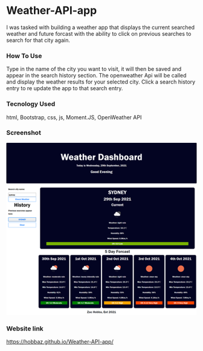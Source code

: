 # Weather-API-app
I was tasked with building a weather app that displays the current searched weather and future forcast with the ability to click on previous searches to search for that city again.

### How To Use
Type in the name of the city you want to visit, it will then be saved and appear in the search history section. The openweather Api will be called and display the weather results for your selected city. Click a search history entry to re update the app to that search entry.

### Tecnology Used
html, Bootstrap, css, js, Moment.JS, OpenWeather API 

### Screenshot
![Weather app screenshot](./assets/images/screencapture-weather-API-website.png)

### Website link
https://hobbaz.github.io/Weather-API-app/